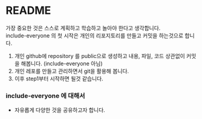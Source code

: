 # README
가장 중요한 것은 스스로 계획하고 학습하고 놀아야 한다고 생각합니다.\
include-everyone 의 첫 시작은 개인의 리포지토리를 만들고 커밋을 하는것으로 합니다.

1. 개인 github에 repository 를 public으로 생성하고 내용, 파일, 코드 상관없이 커밋을 해봅니다. (include-everyone 아님)
2. 개인 레포를 만들고 관리하면서 git을 활용해 봅니다.
3. 이후 step1부터 시작하면 될것 같습니다.

### include-everyone 에 대해서
- 자유롭게 다양한 것을 공유하고자 합니다.
